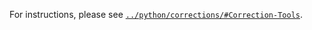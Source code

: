 For instructions, please see [`../python/corrections/#Correction-Tools`](../python/corrections/#Correction-Tools).